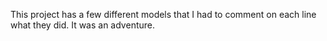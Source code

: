 This project has a few different models that I had to comment on each line what they did. It was an adventure.

